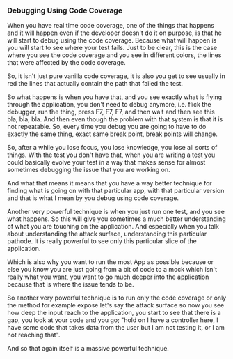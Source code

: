 ### Debugging Using Code Coverage

When you have real time code coverage, one of the things that happens and it will happen even if the developer doesn't do it on purpose, is that he will start to debug using the code coverage. Because what will happen is you will start to see where your test fails. Just to be clear, this is the case where you see the code coverage and you see in different colors, the lines that were affected by the code coverage.

So, it isn't just pure vanilla code coverage, it is also you get to see usually in red the lines that actually contain the path that failed the test.

So what happens is when you have that, and you see exactly what is flying through the application, you don't need to debug anymore, i.e. flick the debugger, run the thing, press F7, F7, F7, and then wait and then see this bla, bla, bla. And then even though the problem with that system is that it is not repeatable. So, every time you debug you are going to have to do exactly the same thing, exact same break point, break points will change.

So, after a while you lose focus, you lose knowledge, you lose all sorts of things. With the test you don't have that, when you are writing a test you could basically evolve your test in a way that makes sense for almost sometimes debugging the issue that you are working on.

And what that means it means that you have a way better technique for finding what is going on with that particular app, with that particular version and that is what I mean by you debug using code coverage.

Another very powerful technique is when you just run one test, and you see what happens. So this will give you sometimes a much better understanding of what you are touching on the application. And especially when you talk about understanding the attack surface, understanding this particular pathode. It is really powerful to see only this particular slice of the application.

Which is also why you want to run the most App as possible because or else you know you are just going from a bit of code to a mock which isn't really what you want, you want to go much deeper into the application because that is where the issue tends to be.

So another very powerful technique is to run only the code coverage or only the method for example expose let's say the attack surface so now you see how deep the input reach to the application, you start to see that there is a gap, you look at your code and you go; "hold on I have a controller here, I have some code that takes data from the user but I am not testing it, or I am not reaching that".

And so that again itself is a massive powerful technique.
